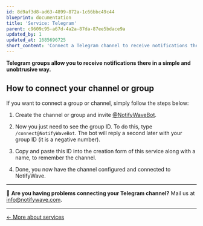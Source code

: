 ```yaml
---
id: 8d9af3d8-ad63-4899-872a-1c66bbc49c44
blueprint: documentation
title: 'Service: Telegram'
parent: c9609c95-a67d-4a2a-87da-87ee5bdace9a
updated_by: 1
updated_at: 1685696725
short_content: 'Connect a Telegram channel to receive notifications there.'
---
```

**Telegram groups allow you to receive notifications there in a simple and unobtrusive way.**


## How to connect your channel or group

If you want to connect a group or channel, simply follow the steps below:

1. Create the channel or group and invite [@NotifyWaveBot](https://t.me/NotifyWaveBot).

2. Now you just need to see the group ID. To do this, type `/connect@NotifyWaveBot`. The bot will reply a second later with your group ID (it is a negative number).

3. Copy and paste this ID into the creation form of this service along with a name, to remember the channel.

5. Done, you now have the channel configured and connected to NotifyWave.

---

💬 **Are you having problems connecting your Telegram channel?**
Mail us at [info@notifywave.com](mailto:info@notifywave.com).

---

[← More about services](/documentation/services)